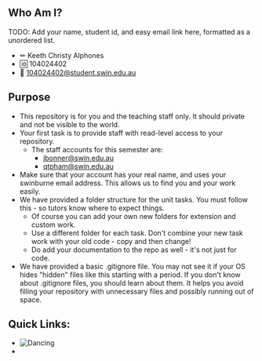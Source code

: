 ## Who Am I?

TODO: Add your name, student id, and easy email link here, formatted as a unordered list.

* ✏  Keeth Christy Alphones
* 🆔 104024402
* 📧 104024402@student.swin.edu.au


## Purpose

* This repository is for you and the teaching staff only. It should private and not be visible to the world.
* Your first task is to provide staff with read-level access to your repository.
  * The staff accounts for this semester are: 
  	* jbonner@swin.edu.au
	* qtpham@swin.edu.au
* Make sure that your account has your real name, and uses your swinburne email address. This allows us to find you and your work easily.
* We have provided a folder structure for the unit tasks. You must follow this - so tutors know where to expect things.
  * Of course you can add your own new folders for extension and custom work.
  * Use a different folder for each task. Don't combine your new task work with your old code - copy and then change!
  * Do add your documentation to the repo as well - it's not just for code.
* We have provided a basic .gitignore file. You may not see it if your OS hides "hidden" files like this starting with a period. If you don't know about .gitignore files, you should learn about them. It helps you avoid filling your repository with unnecessary files and possibly running out of space.

## Quick Links:

* ![Dancing](https://github.com/keethchristy/COS30002-104024402/blob/main/Extra%20Crap/johnny-bolt-dancing.gif)
*


